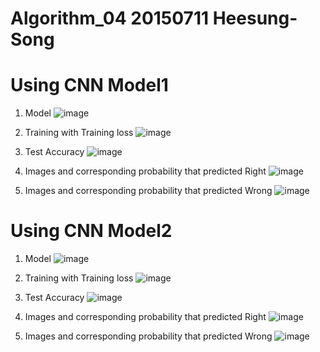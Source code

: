 # Algorithm_04 20150711 Heesung-Song

# Using CNN Model1

1. Model
![image](https://user-images.githubusercontent.com/62729363/82533804-f82b6700-9b7e-11ea-811b-a609236a630a.png)

2. Training with Training loss
![image](https://user-images.githubusercontent.com/62729363/82533885-142f0880-9b7f-11ea-80fd-3ae3d6455312.png)

3. Test Accuracy
![image](https://user-images.githubusercontent.com/62729363/82533921-2ad55f80-9b7f-11ea-9c8c-a8f815868f1a.png)

4. Images and corresponding probability that predicted Right
![image](https://user-images.githubusercontent.com/62729363/82533960-4a6c8800-9b7f-11ea-90f1-9c5eae88dbfb.png)

5. Images and corresponding probability that predicted Wrong
![image](https://user-images.githubusercontent.com/62729363/82533425-32483900-9b7e-11ea-8c78-ee0b6562da58.png)

# Using CNN Model2

1. Model
![image](https://user-images.githubusercontent.com/62729363/82534479-29f0fd80-9b80-11ea-959c-f04e07a9282f.png)

2. Training with Training loss
![image](https://user-images.githubusercontent.com/62729363/82534574-53118e00-9b80-11ea-9ee9-72274ce097c5.png)

3. Test Accuracy
![image](https://user-images.githubusercontent.com/62729363/82534634-691f4e80-9b80-11ea-8d8c-39c54a4859df.png)

4. Images and corresponding probability that predicted Right
![image](https://user-images.githubusercontent.com/62729363/82534669-789e9780-9b80-11ea-8a69-d535e58df188.png)

5. Images and corresponding probability that predicted Wrong
![image](https://user-images.githubusercontent.com/62729363/82534695-85bb8680-9b80-11ea-8caa-5076ce54947f.png)
